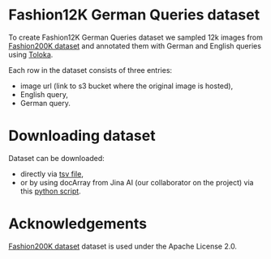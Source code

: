 # Fashion12K German Queries dataset

To create Fashion12K German Queries dataset we sampled 12k images from  [Fashion200K dataset](https://github.com/xthan/fashion-200k) and annotated them with German and English queries using [Toloka](https://toloka.ai/).

Each row in the dataset consists of three entries:

- image url (link to s3 bucket where the original image is hosted),
- English query,
- German query.

# Downloading dataset

Dataset can be downloaded:

 - directly via [tsv file](https://github.com/Toloka/Fashion12K_german_queries/blob/main/queries_full_dataset.tsv),
 - or by using docArray from Jina AI (our collaborator on the project) via this [python script](https://github.com/Toloka/Fashion12K_german_queries/blob/main/dataset_JinaAI_docarray_script.py).

# Acknowledgements

[Fashion200K dataset](https://github.com/xthan/fashion-200k) dataset is used under the Apache License 2.0.
